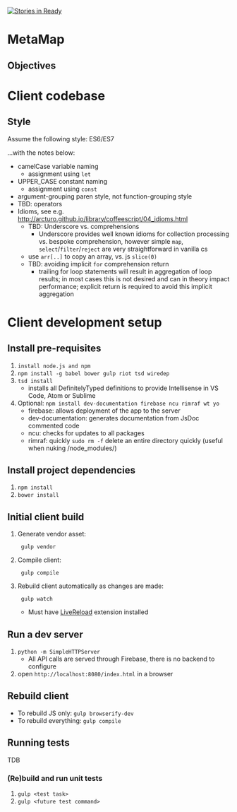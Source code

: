 [![Stories in Ready](https://badge.waffle.io/CabreraResearch/MetaMap.png?label=ready&title=Ready)](https://waffle.io/CabreraResearch/MetaMap)
# MetaMap

## Objectives

# Client codebase

## Style

Assume the following style: ES6/ES7

...with the notes below:

* camelCase variable naming
    * assignment using `let` 
* UPPER_CASE constant naming 
    * assignment using `const`   
* argument-grouping paren style, not function-grouping style
* TBD: operators
* Idioms, see e.g. http://arcturo.github.io/library/coffeescript/04_idioms.html
    * TBD: Underscore vs. comprehensions
        * Underscore provides well known idioms for collection processing vs. bespoke comprehension, however
          simple `map`, `select`/`filter`/`reject` are very straightforward in vanilla cs
    * use `arr[..]` to copy an array, vs. js `slice(0)`
    * TBD: avoiding implicit `for` comprehension return
        * trailing for loop statements will result in aggregation of loop results; in most cases this is not
          desired and can in theory impact performance; explicit return is required to avoid this implicit
          aggregation

# Client development setup

## Install pre-requisites

1. `install node.js and npm`
2. `npm install -g babel bower gulp riot tsd wiredep`
3. `tsd install`
    * installs all DefinitelyTyped definitions to provide Intellisense in VS Code, Atom or Sublime
3. Optional: `npm install dev-documentation firebase ncu rimraf wt yo`
    * firebase: allows deployment of the app to the server
    * dev-documentation: generates documentation from JsDoc commented code
    * ncu: checks for updates to all packages
    * rimraf: quickly `sudo rm -f` delete an entire directory quickly (useful when nuking /node_modules/)

## Install project dependencies

1. `npm install`
2. `bower install`

## Initial client build

1. Generate vendor asset:

        gulp vendor
        
2. Compile client:

        gulp compile
        

3. Rebuild client automatically as changes are made:

        gulp watch
        
    * Must have [LiveReload](https://chrome.google.com/webstore/detail/livereload/jnihajbhpnppcggbcgedagnkighmdlei?hl=en) extension installed

## Run a dev server
    
1. `python -m SimpleHTTPServer`
    * All API calls are served through Firebase, there is no backend to configure
2. open `http://localhost:8080/index.html` in a browser

## Rebuild client

* To rebuild JS only: `gulp browserify-dev`
* To rebuild everything: `gulp compile`
    
## Running tests

TDB

### (Re)build and run unit tests

1. `gulp <test task>`
2. `gulp <future test command>`
